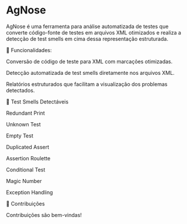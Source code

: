 # AgNose

AgNose é uma ferramenta para análise automatizada de testes que converte código-fonte de testes em arquivos XML otimizados e realiza a detecção de test smells em cima dessa representação estruturada.

🧠 Funcionalidades:

Conversão de código de teste para XML com marcações otimizadas.

Detecção automatizada de test smells diretamente nos arquivos XML.

Relatórios estruturados que facilitam a visualização dos problemas detectados.

🧪 Test Smells Detectáveis

Redundant Print

Unknown Test

Empty Test

Duplicated Assert

Assertion Roulette

Conditional Test

Magic Number

Exception Handling

🙌 Contribuições

Contribuições são bem-vindas!
